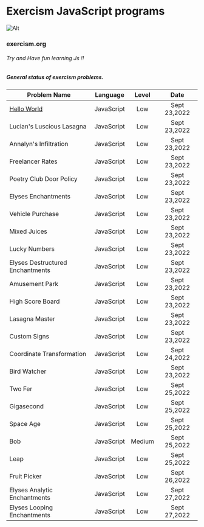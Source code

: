 # Exercism JavaScript programs
 ![Alt](https://upload.wikimedia.org/wikipedia/commons/c/c1/Exercism-logo.svg)
### exercism.org



###### Try and Have fun learning Js !!


##### General status of exercism problems.

| Problem Name                        | Language    | Level    |  Date            |
| ----------------------------------- | ----------- | :------: |  :-----------:   |
| [Hello World](www.google.com)                         | JavaScript      | Low      |Sept 23,2022    |
| Lucian's Luscious Lasagna                         | JavaScript      | Low      |Sept 23,2022    |
| Annalyn's Infiltration                         | JavaScript      | Low      |Sept 23,2022    |
| Freelancer Rates                         | JavaScript      | Low      |Sept 23,2022    |
| Poetry Club Door Policy                         | JavaScript      | Low      |Sept 23,2022    |
| Elyses Enchantments                         | JavaScript      | Low      |Sept 23,2022    |
| Vehicle Purchase                         | JavaScript      | Low      |Sept 23,2022    |
| Mixed Juices                         | JavaScript      | Low      |Sept 23,2022    |
| Lucky Numbers                         | JavaScript      | Low      |Sept 23,2022    |
| Elyses Destructured Enchantments                         | JavaScript      | Low      |Sept 23,2022    |
| Amusement Park                         | JavaScript      | Low      |Sept 23,2022    |
| High Score Board                        | JavaScript      | Low      |Sept 23,2022    |
| Lasagna Master                         | JavaScript      | Low      |Sept 23,2022    |
| Custom Signs                         | JavaScript      | Low      |Sept 23,2022    |
| Coordinate Transformation                        | JavaScript      | Low      |Sept 24,2022    |
| Bird Watcher                        | JavaScript      | Low      |Sept 23,2022    |
| Two Fer                        | JavaScript      | Low      |Sept 25,2022    |
| Gigasecond                        | JavaScript      | Low      |Sept 25,2022    |
| Space Age                        | JavaScript      | Low      |Sept 25,2022    |
| Bob                        | JavaScript      | Medium      |Sept 25,2022    |
| Leap                        | JavaScript      | Low      |Sept 25,2022    |
| Fruit Picker                        | JavaScript      | Low      |Sept 26,2022    |
| Elyses Analytic Enchantments               | JavaScript      | Low      |Sept 27,2022    |
| Elyses Looping Enchantments               | JavaScript      | Low      |Sept 27,2022    |